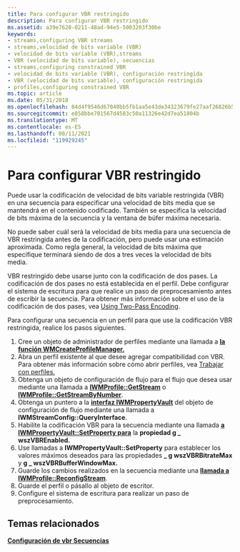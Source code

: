 ```yaml
---
title: Para configurar VBR restringido
description: Para configurar VBR restringido
ms.assetid: a39e7628-0211-48ad-94e5-5003203f30be
keywords:
- streams,configuring VBR streams
- streams,velocidad de bits variable (VBR)
- velocidad de bits variable (VBR),streams
- VBR (velocidad de bits variable), secuencias
- streams,configuring constrained VBR
- velocidad de bits variable (VBR), configuración restringida
- VBR (velocidad de bits variable), configuración restringida
- profiles,configuring constrained VBR
ms.topic: article
ms.date: 05/31/2018
ms.openlocfilehash: 84d4f9546d67040bb5fb1aa5e43de34323679fe27aaf26826b57c3f0307c1181
ms.sourcegitcommit: e858bbe701567d4583c50a11326e42d7ea51804b
ms.translationtype: MT
ms.contentlocale: es-ES
ms.lasthandoff: 08/11/2021
ms.locfileid: "119929245"
---
```

# <a name="to-configure-constrained-vbr"></a>Para configurar VBR restringido

Puede usar la codificación de velocidad de bits variable restringida (VBR) en una secuencia para especificar una velocidad de bits media que se mantendrá en el contenido codificado. También se especifica la velocidad de bits máxima de la secuencia y la ventana de búfer máxima necesaria.

No puede saber cuál será la velocidad de bits media para una secuencia de VBR restringida antes de la codificación, pero puede usar una estimación aproximada. Como regla general, la velocidad de bits máxima que especifique terminará siendo de dos a tres veces la velocidad de bits media.

VBR restringido debe usarse junto con la codificación de dos pases. La codificación de dos pases no está establecida en el perfil. Debe configurar el sistema de escritura para que realice un paso de preprocesamiento antes de escribir la secuencia. Para obtener más información sobre el uso de la codificación de dos pases, vea [Using Two-Pass Encoding](using-two-pass-encoding.md).

Para configurar una secuencia en un perfil para que use la codificación VBR restringida, realice los pasos siguientes.

1.  Cree un objeto de administrador de perfiles mediante una llamada a [**la función WMCreateProfileManager.**](/previous-versions/windows/desktop/api/Wmsdkidl/nf-wmsdkidl-wmcreateprofilemanager)
2.  Abra un perfil existente al que desee agregar compatibilidad con VBR. Para obtener más información sobre cómo abrir perfiles, vea [Trabajar con perfiles.](working-with-profiles.md)
3.  Obtenga un objeto de configuración de flujo para el flujo que desea usar mediante una llamada a [**IWMProfile::GetStream**](/previous-versions/windows/desktop/api/Wmsdkidl/nf-wmsdkidl-iwmprofile-getstream) o [**IWMProfile::GetStreamByNumber**](/previous-versions/windows/desktop/api/wmsdkidl/nf-wmsdkidl-iwmprofile-getstreambynumber).
4.  Obtenga un puntero a la [**interfaz IWMPropertyVault**](/previous-versions/windows/desktop/api/wmsdkidl/nn-wmsdkidl-iwmpropertyvault) del objeto de configuración de flujo mediante una llamada a **IWMStreamConfig::QueryInterface**.
5.  Habilite la codificación VBR para la secuencia mediante una llamada [**a IWMPropertyVault::SetProperty para**](/previous-versions/windows/desktop/api/Wmsdkidl/nf-wmsdkidl-iwmpropertyvault-setproperty) la **propiedad g \_ wszVBREnabled.**
6.  Use llamadas a **IWMPropertyVault::SetProperty** para establecer los valores máximos deseados para las propiedades **\_ g wszVBRBitrateMax** y **g \_ wszVBRBufferWindowMax.**
7.  Guarde los cambios realizados en la secuencia mediante una [**llamada a IWMProfile::ReconfigStream**](/previous-versions/windows/desktop/api/Wmsdkidl/nf-wmsdkidl-iwmprofile-reconfigstream).
8.  Guarde el perfil o pásallo al objeto de escritor.
9.  Configure el sistema de escritura para realizar un paso de preprocesamiento.

## <a name="related-topics"></a>Temas relacionados

<dl> <dt>

[**Configuración de vbr Secuencias**](configuring-vbr-streams.md)
</dt> </dl>

 

 




